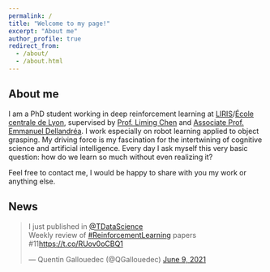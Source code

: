 ```yaml
---
permalink: /
title: "Welcome to my page!"
excerpt: "About me"
author_profile: true
redirect_from: 
  - /about/
  - /about.html
---
```



## About me

I am a PhD student working in deep reinforcement learning at [LIRIS](https://liris.cnrs.fr)/[École centrale de Lyon](https://www.ec-lyon.fr), supervised by [Prof. Liming Chen](https://sites.google.com/view/limingchen/accueil) and [Associate Prof. Emmanuel Dellandréa](http://perso.ec-lyon.fr/emmanuel.dellandrea/index.php). I work especially on robot learning applied to object grasping. My driving force is my fascination for the intertwining of cognitive science and artificial intelligence. Every day I ask myself this very basic question: how do we learn so much without even realizing it?

Feel free to contact me, I would be happy to share with you my work or anything else.

## News

<blockquote class="twitter-tweet"><p lang="en" dir="ltr">I just published in <a href="https://twitter.com/TDataScience?ref_src=twsrc%5Etfw">@TDataScience</a><br> Weekly review of <a href="https://twitter.com/hashtag/ReinforcementLearning?src=hash&amp;ref_src=twsrc%5Etfw">#ReinforcementLearning</a> papers #11<a href="https://t.co/RUov0oCBQ1">https://t.co/RUov0oCBQ1</a></p>&mdash; Quentin Gallouedec (@QGallouedec) <a href="https://twitter.com/QGallouedec/status/1402513291033841664?ref_src=twsrc%5Etfw">June 9, 2021</a></blockquote> <script async src="https://platform.twitter.com/widgets.js" charset="utf-8"></script>